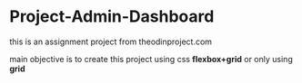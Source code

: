 # Project-Admin-Dashboard
this is an assignment project from theodinproject.com

main objective is to create this project using css **flexbox+grid** or only using **grid**
